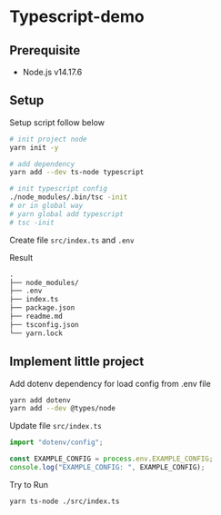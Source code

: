 # Typescript-demo

## Prerequisite

- Node.js v14.17.6

## Setup

Setup script follow below

```sh
# init project node
yarn init -y

# add dependency
yarn add --dev ts-node typescript

# init typescript config
./node_modules/.bin/tsc -init
# or in global way
# yarn global add typescript
# tsc -init
```

Create file `src/index.ts` and `.env`

Result

```txt
.
├── node_modules/
├── .env
├── index.ts
├── package.json
├── readme.md
├── tsconfig.json
└── yarn.lock
```

## Implement little project

Add dotenv dependency for load config from .env file

```sh
yarn add dotenv
yarn add --dev @types/node
```

Update file `src/index.ts`

```ts
import "dotenv/config";

const EXAMPLE_CONFIG = process.env.EXAMPLE_CONFIG;
console.log("EXAMPLE_CONFIG: ", EXAMPLE_CONFIG);
```

Try to Run

```sh
yarn ts-node ./src/index.ts
```
